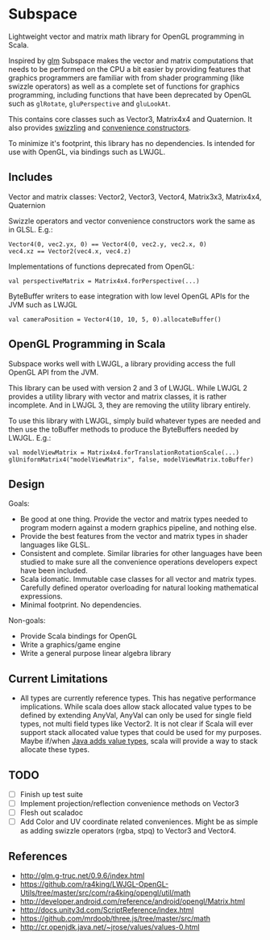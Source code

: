 Subspace
========

Lightweight vector and matrix math library for OpenGL programming in Scala.

Inspired by [glm](http://glm.g-truc.net/0.9.6/index.html) Subspace makes the vector and matrix computations that needs
to be performed on the CPU a bit easier by providing features that graphics programmers are familiar with from shader
programming (like swizzle operators) as well as a complete set of functions for graphics programming,  including
functions that have been deprecated by OpenGL such as `glRotate`, `gluPerspective` and `gluLookAt`.

This contains core classes such as Vector3, Matrix4x4 and Quaternion.  It also
provides [swizzling](https://www.opengl.org/wiki/Data_Type_%28GLSL%29#Swizzling) and
[convenience constructors](https://www.opengl.org/wiki/Data_Type_%28GLSL%29#Vector_constructors).

To minimize it's footprint, this library has no dependencies.  Is intended for use with OpenGL, via bindings such as
LWJGL.

Includes
--------

Vector and matrix classes:  Vector2, Vector3, Vector4, Matrix3x3, Matrix4x4, Quaternion

Swizzle operators and vector convenience constructors work the same as in GLSL.  E.g.:

```
Vector4(0, vec2.yx, 0) == Vector4(0, vec2.y, vec2.x, 0)
vec4.xz == Vector2(vec4.x, vec4.z)
```

Implementations of functions deprecated from OpenGL:

```
val perspectiveMatrix = Matrix4x4.forPerspective(...)
```

ByteBuffer writers to ease integration with low level OpenGL APIs for the JVM such as LWJGL

```
val cameraPosition = Vector4(10, 10, 5, 0).allocateBuffer()
```

OpenGL Programming in Scala
---------------------------

Subspace works well with LWJGL, a library providing access the full OpenGL API from the JVM.

This library can be used with version 2 and 3 of LWJGL.  While LWJGL 2 provides a utility library with vector
and matrix classes, it is rather incomplete.  And in LWJGL 3, they are removing the utility library entirely.

To use this library with LWJGL,  simply build whatever types are needed and then use the toBuffer methods to produce the
ByteBuffers needed by LWJGL.  E.g.:

    val modelViewMatrix = Matrix4x4.forTranslationRotationScale(...)
    glUniformMatrix4("modelViewMatrix", false, modelViewMatrix.toBuffer)

Design
-----

Goals:

* Be good at one thing.  Provide the vector and matrix types needed to program modern against a modern graphics pipeline, and nothing else.
* Provide the best features from the vector and matrix types in shader languages like GLSL.
* Consistent and complete.  Similar libraries for other languages have been studied to make sure all the convenience operations developers expect have been included.
* Scala idomatic. Immutable case classes for all vector and matrix types. Carefully defined operator overloading for natural looking mathematical expressions.
* Minimal footprint.  No dependencies.

Non-goals:

* Provide Scala bindings for OpenGL
* Write a graphics/game engine
* Write a general purpose linear algebra library

Current Limitations
-------------------

* All types are currently reference types.  This has negative performance implications.  While scala does allow
  stack allocated value types to be defined by extending AnyVal,  AnyVal can only be used for single field types, not
  multi field types like Vector2.  It is not clear if Scala will ever support stack allocated value types that could
  be used for my purposes.   Maybe if/when [Java adds value types](http://cr.openjdk.java.net/~jrose/values/values-0.html),
  scala will provide a way to stack allocate these types.

TODO
----

* [ ] Finish up test suite
* [ ] Implement projection/reflection convenience methods on Vector3
* [ ] Flesh out scaladoc
* [ ] Add Color and UV coordinate related conveniences.  Might be as simple as adding swizzle operators (rgba, stpq) to Vector3 and Vector4.

References
----------

* http://glm.g-truc.net/0.9.6/index.html
* https://github.com/ra4king/LWJGL-OpenGL-Utils/tree/master/src/com/ra4king/opengl/util/math
* http://developer.android.com/reference/android/opengl/Matrix.html
* http://docs.unity3d.com/ScriptReference/index.html
* https://github.com/mrdoob/three.js/tree/master/src/math
* http://cr.openjdk.java.net/~jrose/values/values-0.html


